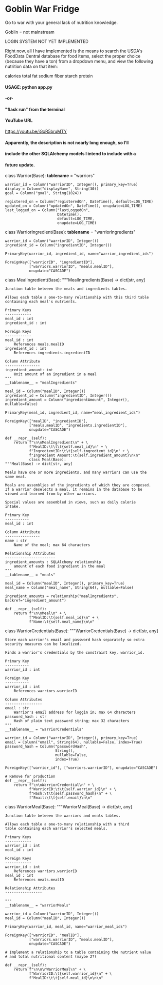 # Goblin War Fridge
Go to war with your general lack of nutrition knowledge.

Goblin = not mainstream

LOGIN SYSTEM NOT YET IMPLEMENTED

Right now, all I have implemented is the means to search the USDA's
FoodData Central database for food items, select the proper choice
(because they have a ton) from a dropdown menu, and view the following
nutrition data on that item:

calories
total fat
sodium
fiber
starch
protein

#### USAGE: python app.py
#### -or-
#### "flask run" from the terminal


#### YouTube URL
https://youtu.be/iGxR5bruMTY

#### Apparently, the description is not nearly long enough, so I'll
#### include the other SQLAlchemy models I intend to include with a
#### future update.

class Warrior(Base):
    __tablename__ = "warriors"

    warrior_id = Column("warriorID", Integer(), primary_key=True)
    display = Column("displayName", String(30))
    goal = Column("goal", String(1024))

    registered_on = Column("registeredOn", DateTime(), default=LOG_TIME)
    updated_on = Column("updatedOn", DateTime(), onupdate=LOG_TIME)
    last_logged_on = Column("lastLoggedOn",
                            DateTime(),
                            default=LOG_TIME,
                            onupdate=LOG_TIME)


class WarriorIngredient(Base):
    __tablename__ = "warriorIngredients"

    warrior_id = Column("warriorID", Integer())
    ingredient_id = Column("ingredientID", Integer())

    PrimaryKey(warrior_id, ingredient_id, name="warrior_ingredient_ids")

    ForeignKey(["warriorID", "ingredientID"],
               ["warriors.warriorID", "meals.mealID"],
               onupdate="CASCADE")

class MealIngredient(Base):
    """MealIngredients(Base) -> dict[str, any]

    Junction table between the meals and ingredients tables.

    Allows each table a one-to-many relationship with this third table
    containing each meal's nutrients.

    Primary Keys
    ------------
    meal_id : int
    ingredient_id : int

    Foreign Keys
    ------------
    meal_id : int
        References meals.mealID
    ingredient_id : int
        References ingredients.ingredientID

    Column Attribute
    ----------------
    ingredient_amount: int
        Unit amount of an ingredient in a meal
    """
    __tablename__ = "mealIngredients"

    meal_id = Column("mealID", Integer())
    ingredient_id = Column("ingredientID", Integer())
    ingredient_amount = Column("ingredientAmount", Integer(), nullable=False)

    PrimaryKey(meal_id, ingredient_id, name="meal_ingredient_ids")

    ForeignKey(["mealID", "ingredientID"],
               ["meals.mealID", "ingredients.ingredientID"],
               onupdate="CASCADE")

    def __repr__(self):
        return f"\n\nMealIngredient\n" + \
               f"MealID:\t\t\t{self.meal_id}\n" + \
               f"IngredientID:\t\t{self.ingredient_id}\n" + \
               f"Ingredient Amount:\t{self.ingredient_amount}\n\n"
               class Meal(Base):
    """Meal(Base) -> dict[str, any]

    Meals have one or more ingredients, and many warriors can use the
    same meal.

    Meals are assemblies of the ingredients of which they are composed.
    If a warrior deselects a meal, it remains in the database to be
    viewed and learned from by other warriors.

    Special values are assembled in views, such as daily calorie
    intake.

    Primary Key
    -----------
    meal_id : int

    Column Attribute
    ----------------
    name : str
        Name of the meal; max 64 characters

    Relationship Attributes
    -----------------------
    ingredient_amounts : SQLAlchemy relationship
        amount of each food ingredient in the meal
    """
    __tablename__ = "meals"

    meal_id = Column("mealID", Integer(), primary_key=True)
    meal_name = Column("meal_name", String(64), nullable=False)

    ingredient_amounts = relationship("mealIngredients", backref="ingredient_amount")

    def __repr__(self):
        return f"\n\nMeal\n" + \
               f"MealID:\t{self.meal_id}\n" + \
               f"Name:\t{self.meal_name}\n\n"

class WarriorCredentials(Base):
    """WarriorCredentials(Base) -> dict[str, any]

    Store each warrior's email and password hash separately so extra
    security measures can be localized.

    Finds a warrior's credentials by the constraint key, warrior_id.

    Primary Key
    -----------
    warrior_id : int

    Foreign Key
    -----------
    warrior_id : int
        References warriors.warriorID

    Column Attributes
    -----------------
    email : str
        Warrior's email address for loggin in; max 64 characters
    password_hash : str
        Hash of plain text password string; max 32 characters
    """
    __tablename__ = "warriorCredentials"

    warrior_id = Column("warriorID", Integer(), primary_key=True)
    email = Column("email", String(64), nullable=False, index=True)
    password_hash = Column("passwordHash",
                           String(),
                           nullable=False,
                           index=True)

    ForeignKey(["warrior_id"], ["warriors.warriorID"], onupdate="CASCADE")

    # Remove for production
    def __repr__(self):
        return f"\n\nWarriorCredential\n" + \
               f"WarriorID:\t\t{self.warrior_id}\n" + \
               f"Hash:\t\t{self.password_hash}\n" + \
               f"Email:\t\t{self.email}\n\n"

class WarriorMeal(Base):
    """WarriorMeal(Base) -> dict[str, any]

    Junction table between the warriors and meals tables.

    Allows each table a one-to-many relationship with a third
    table containing each warrior's selected meals.

    Primary Keys
    ------------
    warrior_id : int
    meal_id : int

    Foreign Keys
    ------------
    warrior_id : int
        References warriors.warriorID
    meal_id : int
        References meals.mealID

    Relationship Attributes
    -----------------

    """
    __tablename__ = "warriorMeals"

    warrior_id = Column("warriorID", Integer())
    meal_id = Column("mealID", Integer())

    PrimaryKey(warrior_id, meal_id, name="warrior_meal_ids")

    ForeignKey(["warriorID", "mealID"],
               ["warriors.warriorID", "meals.mealID"],
               onupdate="CASCADE")

    # Implement a relationship to a table containing the nutrient value
    # and total nutritional content (maybe 2?)

    def __repr__(self):
        return f"\n\n\nWarriorMeal\n" + \
               f"WarriorID:\t{self.warrior_id}\n" + \
               f"MealID:\t\t{self.meal_id}\n\n\n"

